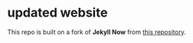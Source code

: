 # updated website

This repo is built on a fork of **Jekyll Now** from [this repository](https://github.com/barryclark/jekyll-now). 




